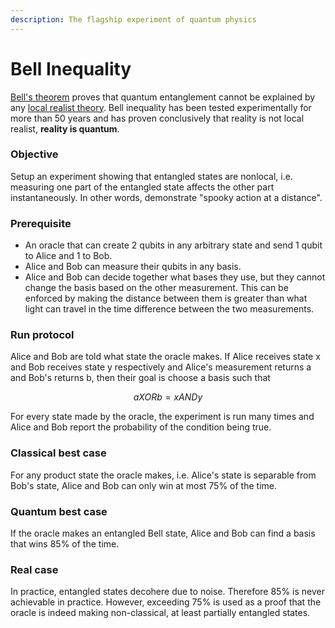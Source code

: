 ```yaml
---
description: The flagship experiment of quantum physics
---
```


# Bell Inequality

[Bell's theorem](https://en.wikipedia.org/wiki/Bell's\_theorem) proves that quantum entanglement cannot be explained by any [local realist theory](https://en.wikipedia.org/wiki/Principle\_of\_locality#Quantum\_mechanics). Bell inequality has been tested experimentally for more than 50 years and has proven conclusively that reality is not local realist, **reality is quantum**.

### Objective

Setup an experiment showing that entangled states are nonlocal, i.e. measuring one part of the entangled state affects the other part instantaneously. In other words, demonstrate "spooky action at a distance".

### Prerequisite

* An oracle that can create 2 qubits in any arbitrary state and send 1 qubit to Alice and 1 to Bob.&#x20;
* Alice and Bob can measure their qubits in any basis.
* Alice and Bob can decide together what bases they use, but they cannot change the basis based on the other measurement. This can be enforced by making the distance between them is greater than what light can travel in the time difference between the two measurements.

### Run protocol

Alice and Bob are told what state the oracle makes. If Alice receives state x and Bob receives state y respectively and Alice's measurement returns a and Bob's returns b, then their goal is choose a basis such that&#x20;

$$
a XOR b = x AND y
$$

For every state made by the oracle, the experiment is run many times and Alice and Bob report the probability of the condition being true.

### Classical best case

For any product state the oracle makes, i.e. Alice's state is separable from Bob's state,  Alice and Bob can only win at most 75% of the time.

### Quantum best case

If the oracle makes an entangled Bell state, Alice and Bob can find a basis that wins 85% of the time.&#x20;

### Real case

In practice, entangled states decohere due to noise. Therefore 85% is never achievable in practice. However, exceeding 75% is used as a proof that the oracle is indeed making non-classical, at least partially entangled states.
